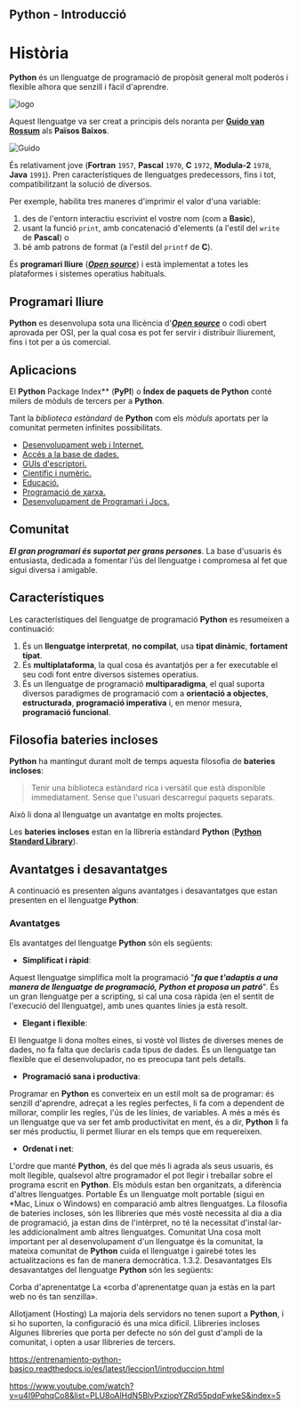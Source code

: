 ## **Python** - Introducció

#  Història

**Python** és un llenguatge de programació de propòsit general molt poderós i flexible alhora que senzill i fàcil d'aprendre.

![logo](./imatges/05_python/python_logo.png)

Aquest llenguatge va ser creat a principis dels noranta per **[Guido van Rossum](https://en.wikipedia.org/wiki/Guido_van_Rossum)** als **Països Baixos**.

![Guido](https://upload.wikimedia.org/wikipedia/commons/thumb/6/66/Guido_van_Rossum_OSCON_2006.jpg/300px-Guido_van_Rossum_OSCON_2006.jpg)


És relativament jove (**Fortran** ```1957```, **Pascal** ```1970```, **C** ```1972```, **Modula-2** ```1978```, **Java** ```1991```). Pren característiques de llenguatges predecessors, fins i tot, compatibilitzant la solució de diversos.

Per exemple, habilita tres maneres d'imprimir el valor d'una variable:
1. des de l'entorn interactiu escrivint el vostre nom (com a **Basic**),
1. usant la funció ```print```, amb concatenació d'elements (a l'estil del ```write``` de **Pascal**) o
1. bé amb patrons de format (a l'estil del ```printf``` de **C**).


És **programari lliure** (***[Open source](https://en.wikipedia.org/wiki/Open_source)***) i està implementat a totes les plataformes i sistemes operatius habituals.

## Programari lliure

**Python** es desenvolupa sota una llicència d'***[Open source](https://en.wikipedia.org/wiki/Open_source)*** o codi obert aprovada per OSI, per la qual cosa es pot fer servir i distribuir lliurement, fins i tot per a ús comercial.

## Aplicacions

El **Python** Package Index** (**PyPI**) o **Índex de paquets de **Python**** conté milers de mòduls de tercers per a **Python**.

Tant la *biblioteca estàndard* de **Python** com els *mòduls* aportats per la comunitat permeten infinites possibilitats.

* [Desenvolupament web i Internet.](https://www.python.org/about/apps/#web-and-internet-development)
* [Accés a la base de dades.](https://www.python.org/about/apps/#database-access)
* [GUIs d'escriptori.](https://www.python.org/about/apps/#desktop-guis)
* [Científic i numèric.](https://www.python.org/about/apps/#scientific-and-numeric)
* [Educació.](https://www.python.org/about/apps/#education)
* [Programació de xarxa.](https://www.python.org/about/apps/#network-programming)
* [Desenvolupament de Programari i Jocs.](https://www.python.org/about/apps/#software-development)

## Comunitat

***El gran programari és suportat per grans persones***. La base d'usuaris és entusiasta, dedicada a fomentar l'ús del llenguatge i compromesa al fet que sigui diversa i amigable.

## Característiques

Les característiques del llenguatge de programació **Python** es resumeixen a continuació:

1. És un **llenguatge interpretat**, **no compilat**, usa **tipat dinàmic**, **fortament tipat**.
1. És **multiplataforma**, la qual cosa és avantatjós per a fer executable el seu codi font entre diversos sistemes operatius.
1. És un llenguatge de programació **multiparadigma**, el qual suporta diversos paradigmes de programació com a **orientació a objectes**, **estructurada**, **programació imperativa** i, en menor mesura, **programació funcional**.


## Filosofia **bateries incloses**

**Python** ha mantingut durant molt de temps aquesta filosofia de **bateries incloses**:
> Tenir una biblioteca estàndard rica i versàtil que està disponible immediatament. Sense que l'usuari descarregui paquets separats.

Això li dona al llenguatge un avantatge en molts projectes.

Les **bateries incloses** estan en la llibreria estàndard **Python** (**[**Python** Standard Library](https://docs.python.org/3/library/index.html#library-index)**).

## Avantatges i desavantatges
A continuació es presenten alguns avantatges i desavantatges que estan presenten en el llenguatge **Python**:

### Avantatges
Els avantatges del llenguatge **Python** són els següents:

* **Simplificat i ràpid**:

Aquest llenguatge simplifica molt la programació "***fa que t'adaptis a una manera de llenguatge de programació, **Python** et proposa un patró***". És un gran llenguatge per a scripting, si cal una cosa ràpida (en el sentit de l'execució del llenguatge), amb unes quantes línies ja està resolt.

* **Elegant i flexible**:

El llenguatge li dona moltes eines, si vostè vol llistes de diverses menes de dades, no fa falta que declaris cada tipus de dades. És un llenguatge tan flexible que el desenvolupador, no es preocupa tant pels detalls.

* **Programació sana i productiva**:

Programar en **Python** es converteix en un estil molt sa de programar: és senzill d'aprendre, adreçat a les regles perfectes, li fa com a dependent de millorar, complir les regles, l'ús de les línies, de variables. A més a més és un llenguatge que va ser fet amb productivitat en ment, és a dir, **Python** li fa ser més productiu, li permet lliurar en els temps que em requereixen.

* **Ordenat i net**:

L'ordre que manté **Python**, és del que més li agrada als seus usuaris, és molt llegible, qualsevol altre programador el pot llegir i treballar sobre el programa escrit en **Python**. Els mòduls estan ben organitzats, a diferència d'altres llenguatges.
Portable
És un llenguatge molt portable (sigui en *Mac, Linux o Windows) en comparació amb altres llenguatges. La filosofia de bateries incloses, són les llibreries que més vostè necessita al dia a dia de programació, ja estan dins de l'intèrpret, no té la necessitat d'instal·lar-les addicionalment amb altres llenguatges.
Comunitat
Una cosa molt important per al desenvolupament d'un llenguatge és la comunitat, la mateixa comunitat de **Python** cuida el llenguatge i gairebé totes les actualitzacions es fan de manera democràtica.
1.3.2. Desavantatges
Els desavantatges del llenguatge **Python** són les següents:

Corba d'aprenentatge
La «corba d'aprenentatge quan ja estàs en la part web no és tan senzilla».

Allotjament (Hosting)
La majoria dels servidors no tenen suport a **Python**, i si ho suporten, la configuració és una mica difícil.
Llibreries incloses
Algunes llibreries que porta per defecte no són del gust d'ampli de la comunitat, i opten a usar llibreries de tercers.

https://entrenamiento-python-basico.readthedocs.io/es/latest/leccion1/introduccion.html

https://www.youtube.com/watch?v=u4I9PqhqCo8&list=PLU8oAlHdN5BlvPxziopYZRd55pdqFwkeS&index=5